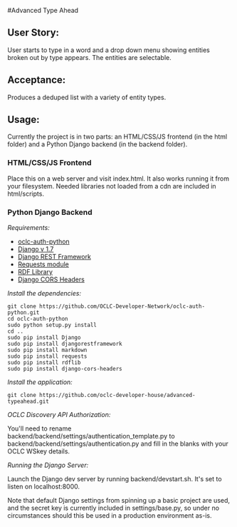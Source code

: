 #Advanced Type Ahead

## User Story:

User starts to type in a word and a drop down menu showing entities broken out by type appears. The entities are selectable.

## Acceptance:

Produces a deduped list with a variety of entity types.

## Usage:

Currently the project is in two parts: an HTML/CSS/JS frontend (in the html folder) and a Python Django backend (in the backend folder).

### HTML/CSS/JS Frontend

Place this on a web server and visit index.html. It also works running it from your filesystem. Needed libraries not loaded from a cdn are included in html/scripts.

### Python Django Backend

*Requirements:*

* [oclc-auth-python](https://github.com/OCLC-Developer-Network/oclc-auth-python)
* [Django v 1.7](https://docs.djangoproject.com/en/1.7/topics/install/)
* [Django REST Framework](http://www.django-rest-framework.org/#installation)
* [Requests module](http://docs.python-requests.org/en/latest/user/install/)
* [RDF Library](http://rdflib.readthedocs.org/en/latest/)
* [Django CORS Headers](https://pypi.python.org/pypi/django-cors-headers)

*Install the dependencies:*

    git clone https://github.com/OCLC-Developer-Network/oclc-auth-python.git
    cd oclc-auth-python
    sudo python setup.py install
    cd ..
    sudo pip install Django
    sudo pip install djangorestframework
    sudo pip install markdown
    sudo pip install requests
    sudo pip install rdflib
    sudo pip install django-cors-headers

*Install the application:*

    git clone https://github.com/oclc-developer-house/advanced-typeahead.git

*OCLC Discovery API Authorization:*

You'll need to rename backend/backend/settings/authentication_template.py to backend/backend/settings/authentication.py and fill in the blanks with your OCLC WSkey details.

*Running the Django Server:*

Launch the Django dev server by running backend/devstart.sh. It's set to listen on localhost:8000. 

Note that default Django settings from spinning up a basic project are used, and the secret key is currently included in settings/base.py, so under no circumstances should this be used in a production environment as-is.
